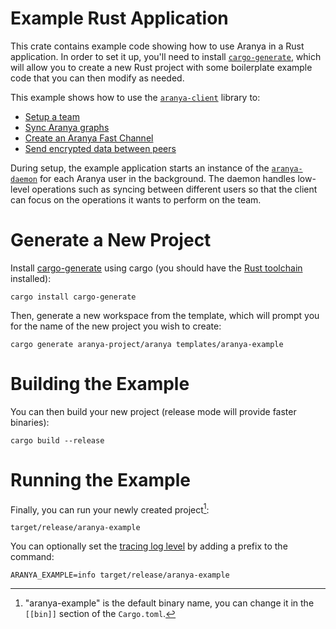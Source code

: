 # Example Rust Application

This crate contains example code showing how to use Aranya in a Rust application. In order to set it up, you'll need to install [`cargo-generate`](https://crates.io/crates/cargo-generate), which will allow you to create a new Rust project with some boilerplate example code that you can then modify as needed.

This example shows how to use the [`aranya-client`](../../crates/aranya-client) library to:
- [Setup a team](https://aranya-project.github.io/aranya-docs/getting-started/walkthrough/)
- [Sync Aranya graphs](https://aranya-project.github.io/aranya-docs/sync/)
- [Create an Aranya Fast Channel](https://aranya-project.github.io/aranya-docs/afc/)
- [Send encrypted data between peers](https://aranya-project.github.io/aranya-docs/afc-cryptography/)

During setup, the example application starts an instance of the [`aranya-daemon`](../../crates/aranya-daemon) for each Aranya user in the background. The daemon handles low-level operations such as syncing between different users so that the client can focus on the operations it wants to perform on the team.

# Generate a New Project

Install [cargo-generate](https://crates.io/crates/cargo-generate) using cargo (you should have the [Rust toolchain](https://www.rust-lang.org/tools/install) installed):
```
cargo install cargo-generate
```

Then, generate a new workspace from the template, which will prompt you for the name of the new project you wish to create:
```
cargo generate aranya-project/aranya templates/aranya-example
```

# Building the Example

You can then build your new project (release mode will provide faster binaries):
```
cargo build --release
```

# Running the Example

Finally, you can run your newly created project[^1]:
```
target/release/aranya-example
```

You can optionally set the [tracing log level](https://docs.rs/tracing/latest/tracing/struct.Level.html#impl-Level) by adding a prefix to the command:
```
ARANYA_EXAMPLE=info target/release/aranya-example
```

[^1]: "aranya-example" is the default binary name, you can change it in the `[[bin]]` section of the `Cargo.toml`.